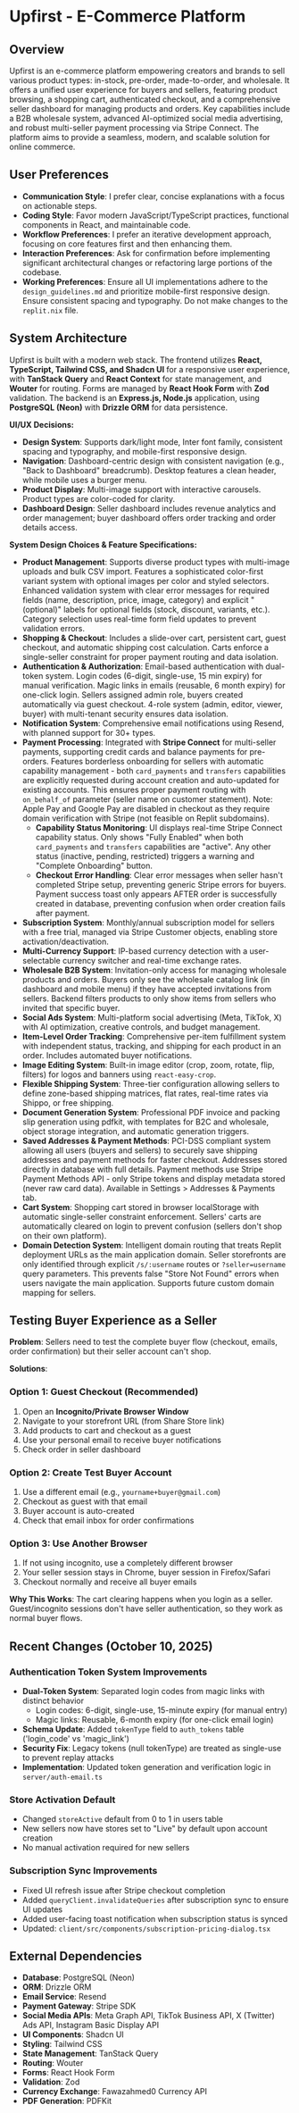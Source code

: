 # Upfirst - E-Commerce Platform

## Overview
Upfirst is an e-commerce platform empowering creators and brands to sell various product types: in-stock, pre-order, made-to-order, and wholesale. It offers a unified user experience for buyers and sellers, featuring product browsing, a shopping cart, authenticated checkout, and a comprehensive seller dashboard for managing products and orders. Key capabilities include a B2B wholesale system, advanced AI-optimized social media advertising, and robust multi-seller payment processing via Stripe Connect. The platform aims to provide a seamless, modern, and scalable solution for online commerce.

## User Preferences
- **Communication Style**: I prefer clear, concise explanations with a focus on actionable steps.
- **Coding Style**: Favor modern JavaScript/TypeScript practices, functional components in React, and maintainable code.
- **Workflow Preferences**: I prefer an iterative development approach, focusing on core features first and then enhancing them.
- **Interaction Preferences**: Ask for confirmation before implementing significant architectural changes or refactoring large portions of the codebase.
- **Working Preferences**: Ensure all UI implementations adhere to the `design_guidelines.md` and prioritize mobile-first responsive design. Ensure consistent spacing and typography. Do not make changes to the `replit.nix` file.

## System Architecture
Upfirst is built with a modern web stack. The frontend utilizes **React, TypeScript, Tailwind CSS, and Shadcn UI** for a responsive user experience, with **TanStack Query** and **React Context** for state management, and **Wouter** for routing. Forms are managed by **React Hook Form** with **Zod** validation. The backend is an **Express.js, Node.js** application, using **PostgreSQL (Neon)** with **Drizzle ORM** for data persistence.

**UI/UX Decisions:**
- **Design System**: Supports dark/light mode, Inter font family, consistent spacing and typography, and mobile-first responsive design.
- **Navigation**: Dashboard-centric design with consistent navigation (e.g., "Back to Dashboard" breadcrumb). Desktop features a clean header, while mobile uses a burger menu.
- **Product Display**: Multi-image support with interactive carousels. Product types are color-coded for clarity.
- **Dashboard Design**: Seller dashboard includes revenue analytics and order management; buyer dashboard offers order tracking and order details access.

**System Design Choices & Feature Specifications:**
- **Product Management**: Supports diverse product types with multi-image uploads and bulk CSV import. Features a sophisticated color-first variant system with optional images per color and styled selectors. Enhanced validation system with clear error messages for required fields (name, description, price, image, category) and explicit "(optional)" labels for optional fields (stock, discount, variants, etc.). Category selection uses real-time form field updates to prevent validation errors.
- **Shopping & Checkout**: Includes a slide-over cart, persistent cart, guest checkout, and automatic shipping cost calculation. Carts enforce a single-seller constraint for proper payment routing and data isolation.
- **Authentication & Authorization**: Email-based authentication with dual-token system. Login codes (6-digit, single-use, 15 min expiry) for manual verification. Magic links in emails (reusable, 6 month expiry) for one-click login. Sellers assigned admin role, buyers created automatically via guest checkout. 4-role system (admin, editor, viewer, buyer) with multi-tenant security ensures data isolation.
- **Notification System**: Comprehensive email notifications using Resend, with planned support for 30+ types.
- **Payment Processing**: Integrated with **Stripe Connect** for multi-seller payments, supporting credit cards and balance payments for pre-orders. Features borderless onboarding for sellers with automatic capability management - both `card_payments` and `transfers` capabilities are explicitly requested during account creation and auto-updated for existing accounts. This ensures proper payment routing with `on_behalf_of` parameter (seller name on customer statement). Note: Apple Pay and Google Pay are disabled in checkout as they require domain verification with Stripe (not feasible on Replit subdomains).
  - **Capability Status Monitoring**: UI displays real-time Stripe Connect capability status. Only shows "Fully Enabled" when both `card_payments` and `transfers` capabilities are "active". Any other status (inactive, pending, restricted) triggers a warning and "Complete Onboarding" button.
  - **Checkout Error Handling**: Clear error messages when seller hasn't completed Stripe setup, preventing generic Stripe errors for buyers. Payment success toast only appears AFTER order is successfully created in database, preventing confusion when order creation fails after payment.
- **Subscription System**: Monthly/annual subscription model for sellers with a free trial, managed via Stripe Customer objects, enabling store activation/deactivation.
- **Multi-Currency Support**: IP-based currency detection with a user-selectable currency switcher and real-time exchange rates.
- **Wholesale B2B System**: Invitation-only access for managing wholesale products and orders. Buyers only see the wholesale catalog link (in dashboard and mobile menu) if they have accepted invitations from sellers. Backend filters products to only show items from sellers who invited that specific buyer.
- **Social Ads System**: Multi-platform social advertising (Meta, TikTok, X) with AI optimization, creative controls, and budget management.
- **Item-Level Order Tracking**: Comprehensive per-item fulfillment system with independent status, tracking, and shipping for each product in an order. Includes automated buyer notifications.
- **Image Editing System**: Built-in image editor (crop, zoom, rotate, flip, filters) for logos and banners using `react-easy-crop`.
- **Flexible Shipping System**: Three-tier configuration allowing sellers to define zone-based shipping matrices, flat rates, real-time rates via Shippo, or free shipping.
- **Document Generation System**: Professional PDF invoice and packing slip generation using pdfkit, with templates for B2C and wholesale, object storage integration, and automatic generation triggers.
- **Saved Addresses & Payment Methods**: PCI-DSS compliant system allowing all users (buyers and sellers) to securely save shipping addresses and payment methods for faster checkout. Addresses stored directly in database with full details. Payment methods use Stripe Payment Methods API - only Stripe tokens and display metadata stored (never raw card data). Available in Settings > Addresses & Payments tab.
- **Cart System**: Shopping cart stored in browser localStorage with automatic single-seller constraint enforcement. Sellers' carts are automatically cleared on login to prevent confusion (sellers don't shop on their own platform).
- **Domain Detection System**: Intelligent domain routing that treats Replit deployment URLs as the main application domain. Seller storefronts are only identified through explicit `/s/:username` routes or `?seller=username` query parameters. This prevents false "Store Not Found" errors when users navigate the main application. Supports future custom domain mapping for sellers.

## Testing Buyer Experience as a Seller

**Problem**: Sellers need to test the complete buyer flow (checkout, emails, order confirmation) but their seller account can't shop.

**Solutions**:

### Option 1: Guest Checkout (Recommended)
1. Open an **Incognito/Private Browser Window**
2. Navigate to your storefront URL (from Share Store link)
3. Add products to cart and checkout as a guest
4. Use your personal email to receive buyer notifications
5. Check order in seller dashboard

### Option 2: Create Test Buyer Account
1. Use a different email (e.g., `yourname+buyer@gmail.com`)
2. Checkout as guest with that email
3. Buyer account is auto-created
4. Check that email inbox for order confirmations

### Option 3: Use Another Browser
1. If not using incognito, use a completely different browser
2. Your seller session stays in Chrome, buyer session in Firefox/Safari
3. Checkout normally and receive all buyer emails

**Why This Works**: The cart clearing happens when you login as a seller. Guest/incognito sessions don't have seller authentication, so they work as normal buyer flows.

## Recent Changes (October 10, 2025)

### Authentication Token System Improvements
- **Dual-Token System**: Separated login codes from magic links with distinct behavior
  - Login codes: 6-digit, single-use, 15-minute expiry (for manual entry)
  - Magic links: Reusable, 6-month expiry (for one-click email login)
- **Schema Update**: Added `tokenType` field to `auth_tokens` table ('login_code' vs 'magic_link')
- **Security Fix**: Legacy tokens (null tokenType) are treated as single-use to prevent replay attacks
- **Implementation**: Updated token generation and verification logic in `server/auth-email.ts`

### Store Activation Default
- Changed `storeActive` default from 0 to 1 in users table
- New sellers now have stores set to "Live" by default upon account creation
- No manual activation required for new sellers

### Subscription Sync Improvements
- Fixed UI refresh issue after Stripe checkout completion
- Added `queryClient.invalidateQueries` after subscription sync to ensure UI updates
- Added user-facing toast notification when subscription status is synced
- Updated: `client/src/components/subscription-pricing-dialog.tsx`

## External Dependencies
- **Database**: PostgreSQL (Neon)
- **ORM**: Drizzle ORM
- **Email Service**: Resend
- **Payment Gateway**: Stripe SDK
- **Social Media APIs**: Meta Graph API, TikTok Business API, X (Twitter) Ads API, Instagram Basic Display API
- **UI Components**: Shadcn UI
- **Styling**: Tailwind CSS
- **State Management**: TanStack Query
- **Routing**: Wouter
- **Forms**: React Hook Form
- **Validation**: Zod
- **Currency Exchange**: Fawazahmed0 Currency API
- **PDF Generation**: PDFKit